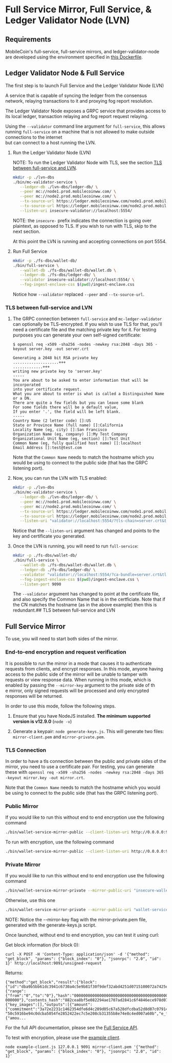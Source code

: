 # Full Service Mirror, Full Service, & Ledger Validator Node (LVN)

## Requirements

MobileCoin's full-service, full-service mirrors, and ledger-validator-node are developed using the environment specified in [this Dockerfile](https://github.com/mobilecoinfoundation/mobilecoin/blob/bdd5ded7aff9b8a86bd10c568a1f2bcf1ee20d27/docker/Dockerfile).

## Ledger Validator Node & Full Service

The first step is to launch Full Service and the Ledger Validator Node (LVN)

A service that is capable of syncing the ledger from the consensus network, relaying transactions to it and proxying fog report resolution.

The Ledger Validator Node exposes a GRPC service that provides access to its local ledger, transaction relaying and fog report request relaying.

Using the `--validator` command line argument for `full-service`, this allows running `full-service` on a machine that is not allowed to make outside connections to the internet \
but can connect to a host running the LVN.

1. Run the Ledger Validator Node (LVN)

    NOTE: To run the Ledger Validator Node with TLS, see the section [TLS between full-service and LVN](#tls-between-full-service-and-lvn).

    ```sh
    mkdir -p ./lvn-dbs
    ./bin/mc-validator-service \
       --ledger-db ./lvn-dbs/ledger-db/ \
       --peer mc://node1.prod.mobilecoinww.com/ \
       --peer mc://node2.prod.mobilecoinww.com/ \
       --tx-source-url https://ledger.mobilecoinww.com/node1.prod.mobilecoinww.com \
       --tx-source-url https://ledger.mobilecoinww.com/node2.prod.mobilecoinww.com \
       --listen-uri insecure-validator://localhost:5554/
    ```

    NOTE: the `insecure-` prefix indicates the connection is going over plaintext, as opposed to TLS. If you wish to run with TLS, skip to the next section.

    At this point the LVN is running and accepting connections on port 5554.


2. Run Full Service

    ```sh
    mkdir -p ./fs-dbs/wallet-db/
    ./bin/full-service \
       --wallet-db ./fs-dbs/wallet-db/wallet.db \
       --ledger-db ./fs-dbs/ledger-db/ \
       --validator insecure-validator://localhost:5554/ \
       --fog-ingest-enclave-css $(pwd)/ingest-enclave.css
    ```

    Notice how `--validator` replaced `--peer` and `--tx-source-url`.

### TLS between full-service and LVN

1. The GRPC connection between `full-service` and `mc-ledger-validator` can optionally be TLS-encrypted. If you wish to use TLS for that, you'll need a certificate file and the matching private key for it. For testing purposes you can generate your own self-signed certificate:

    ```
    $ openssl req -x509 -sha256 -nodes -newkey rsa:2048 -days 365 -keyout server.key -out server.crt

    Generating a 2048 bit RSA private key
    ....................+++
    .............+++
    writing new private key to 'server.key'
    -----
    You are about to be asked to enter information that will be incorporated
    into your certificate request.
    What you are about to enter is what is called a Distinguished Name or a DN.
    There are quite a few fields but you can leave some blank
    For some fields there will be a default value,
    If you enter '.', the field will be left blank.
    -----
    Country Name (2 letter code) []:US
    State or Province Name (full name) []:California
    Locality Name (eg, city) []:San Francisco
    Organization Name (eg, company) []:My Test Company
    Organizational Unit Name (eg, section) []:Test Unit
    Common Name (eg, fully qualified host name) []:localhost
    Email Address []:test@test.com
    ```


    Note that the `Common Name` needs to match the hostname which you would be using to connect to the public side (that has the GRPC listening port).

2. Now, you can run the LVN with TLS enabled:

    ```sh
    mkdir -p ./lvn-dbs
    ./bin/mc-validator-service \
       --ledger-db ./lvn-dbs/ledger-db/ \
       --peer mc://node1.prod.mobilecoinww.com/ \
       --peer mc://node2.prod.mobilecoinww.com/ \
       --tx-source-url https://ledger.mobilecoinww.com/node1.prod.mobilecoinww.com \
       --tx-source-url https://ledger.mobilecoinww.com/node2.prod.mobilecoinww.com \
       --listen-uri "validator://localhost:5554/?tls-chain=server.crt&tls-key=server.key"
    ```

    Notice that the `--listen-uri` argument has changed and points to the key and certificate you generated.

3. Once the LVN is running, you will need to run `full-service`:

    ```sh
    mkdir -p ./fs-dbs/wallet-db/
    ./bin/full-service \
       --wallet-db ./fs-dbs/wallet-db/wallet.db \
       --ledger-db ./fs-dbs/ledger-db/ \
       --validator "validator://localhost:5554/?ca-bundle=server.crt&tls-hostname=localhost" \
       --fog-ingest-enclave-css $(pwd)/ingest-enclave.css \
       --listen-port 9090
    ```

    The `--validator` argument has changed to point at the certificate file, and also specify the Common Name that is in the certficiate. Note that if the CN matches the hostname (as in the above example) then this is redundant.## TLS between full-service and LVN

## Full Service Mirror

To use, you will need to start both sides of the mirror.

### End-to-end encryption and request verification

It is possible to run the mirror in a mode that causes it to authenticate requests from clients, and encrypt responses. In this mode, anyone having access to the public side of the mirror will be unable to tamper with requests or view response data. When running in this mode, which is enabled by passing the `--mirror-key` argument to the private side of th\
e mirror, only signed requests will be processed and only encrypted responses will be returned.

In order to use this mode, follow the following steps.

1) Ensure that you have NodeJS installed. **The minimum supported version is v12.9.0** (`node -v`)

1) Generate a keypair: `node generate-keys.js`. This will generate two files: `mirror-client.pem` and `mirror-private.pem`.

### TLS Connection

In order to have a tls connection between the public and private sides of the mirror, you need to use a certificate pair. For testing, you can generate these with `openssl req -x509 -sha256 -nodes -newkey rsa:2048 -days 365 -keyout mirror.key -out mirror.crt`.

Note that the `Common Name` needs to match the hostname which you would be using to connect to the public side (that has the GRPC listening port).

### Public Mirror

If you would like to run this without end to end encryption use the following command

```sh
./bin/wallet-service-mirror-public --client-listen-uri http://0.0.0.0:9091/ --mirror-listen-uri "insecure-wallet-service-mirror://0.0.0.0/"
```

To run with encryption, use the following command

```sh
./bin/wallet-service-mirror-public --client-listen-uri http://0.0.0.0:9091/ --mirror-listen-uri "wallet-service-mirror://0.0.0.0/?tls-chain=mirror.crt&tls-key=mirror.key" --allow-self-signed-tls
```


### Private Mirror

If you would like to run this without end to end encryption use the following command

```sh
./bin/wallet-service-mirror-private --mirror-public-uri "insecure-wallet-service-mirror://localhost/" --wallet-service-uri http://localhost:9090/wallet
```

Otherwise, use this one

```sh
./bin/wallet-service-mirror-private --mirror-public-uri "wallet-service-mirror://localhost/?ca-bundle=mirror.crt&tls-hostname=localhost" --wallet-service-uri http://localhost:9090/wallet --mirror-key mirror-private.pem
```

NOTE: Notice the --mirror-key flag with the mirror-private.pem file, generated with the generate-keys.js script.

Once launched, without end to end encryption, you can test it using curl:

Get block information (for block 0):

```
curl -X POST -H 'Content-Type: application/json' -d '{"method": "get_block", "params": {"block_index": "0"}, "jsonrpc": "2.0", "id": 1}' http://localhost:9091/unsigned-request
```
Returns:
```
{"method":"get_block","result":{"block":{"id":"dba9b5bb61dc3941c6730a4c5e9b81f30f9def32abd4251d0715100072a7425e","version":"0","parent_id":"0000000000000000000000000000000000000000000000000000000000000000","index":"0","cumulative_txo_count":"16","root_element":{"range":{"from":"0","to":"0"},"hash":"0000000000000000000000000000000000000000000000000000000000\
000000"},"contents_hash":"882cea8bf5e082294ae1707ad2841c6f4846ece978d077f15bc090ac97885e81"},"block_contents":{"key_images":[],"outputs":[{"amount":{"commitment":"3a72e2231c1462354dfe6d4c289d05c67a528dfcdba52d8d87c07914c507dc5f","masked_value":"28067792405079518"},"target_key":"8c43d0e80adcf7c8a59f6350d010f7b257f2d6454efa7ca693eb92180a06ee6c","public_key":\
"50c5916be94c0dcba5054fe2852422ec7c5e208cb31355b8e74e8c4ed007a60b","e_fog_hint":"05e32fee11b4612c9fd54f97e9662c8e576ab91d062c62295974cdd940d0a257eb8ce687e9bbbf8e6dccb0ec16bf15ad6902f9c249d2fe1ed198918ec1c614a48b299c657aa32b9e5c3580f24c07e354b31e0100"},{"amou...
```

For the full API documentation, please see the [Full Service API](https://mobilecoin.gitbook.io/full-service-api/).

To test with encryption, please use the [example client](https://github.com/mobilecoinofficial/full-service-mirror/blob/master/example-client.js).

```
node example-client.js 127.0.0.1 9091 mirror-client.pem '{"method": "get_block", "params": {"block_index": "0"}, "jsonrpc": "2.0", "id": 1}'
```
